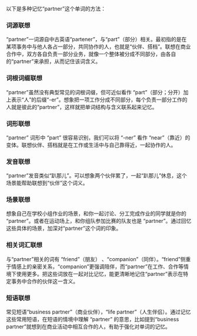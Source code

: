 以下是多种记忆“partner”这个单词的方法：

### 词源联想
“partner”一词源自中古英语“partener”，与“part”（部分）相关。最初指的是在某项事务中与他人各占一部分，共同协作的人，也就是“伙伴、搭档”。联想在商业合作中，双方各自负责一部分业务，就像一个整体被分成不同部分，由各自的“partner”来承担，从而记住该词含义。

### 词根词缀联想
 “partner”虽然没有典型常见的词根词缀，但可近似看作 “part”（部分；分开）加上表示“人”的后缀“-er”。想象把一项工作分成不同部分，每个负责一部分工作的人就是彼此的“partner”，这样就把单词结构与含义联系起来记忆。 

### 词形联想
“partner” 词形中 “part” 很容易识别，我们可以将 “-ner” 看作 “near”（靠近）的变体。联想伙伴、搭档就是在工作或生活中与自己靠得近，一起协作的人。

### 发音联想
“partner”发音类似“趴那儿”。可以想象两个伙伴累了，一起“趴那儿”休息，这个场景能帮助联想到“伙伴”这个词义。

### 场景联想
想象自己在学校小组作业的场景，和你一起讨论、分工完成作业的同学就是你的 “partner”。或者在运动场上，和你组队参加比赛的队友也是 “partner”。通过回忆这些具体的场景，加深对“partner”这个词的印象。

### 相关词汇联想
与“partner”相关的词有 “friend”（朋友） 、“companion”（同伴）。“friend”侧重于情感上的亲密关系，“companion”更强调陪伴，而“partner”在工作、合作等情境下使用更多。把这些词放在一起对比记忆，能更清晰地记住“partner”表示在特定事务中合作的伙伴这一含义。

### 短语联想
常见短语“business partner”（商业伙伴），“life partner”（人生伴侣）。通过记忆这些常用短语，在短语的情境中理解 “partner” 的意思，比如提到“business partner”就想到在商业活动中相互合作的人，有助于强化对单词的记忆。 